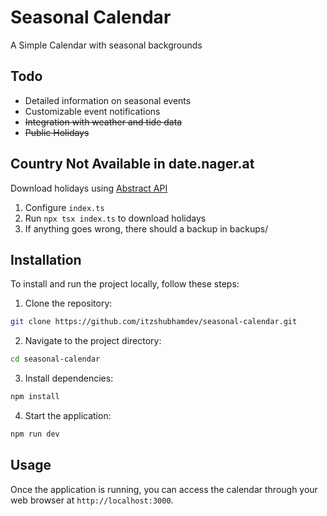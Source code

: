 # Seasonal Calendar

A Simple Calendar with seasonal backgrounds

## Todo

-   Detailed information on seasonal events
-   Customizable event notifications
-   ~~Integration with weather and tide data~~
-   ~~Public Holidays~~

## Country Not Available in date.nager.at

Download holidays using [Abstract API](holidays.abstractapi.com)

1. Configure `index.ts`
2. Run `npx tsx index.ts` to download holidays
3. If anything goes wrong, there should a backup in backups/

## Installation

To install and run the project locally, follow these steps:

1. Clone the repository:

```bash
git clone https://github.com/itzshubhamdev/seasonal-calendar.git
```

2. Navigate to the project directory:

```bash
cd seasonal-calendar
```

3. Install dependencies:

```bash
npm install
```

4. Start the application:

```bash
npm run dev
```

## Usage

Once the application is running, you can access the calendar through your web browser at `http://localhost:3000`.
